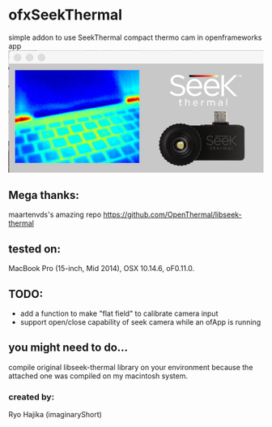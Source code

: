 # ofxSeekThermal
simple addon to use SeekThermal compact thermo cam in openframeworks app
![alt text](https://github.com/hzikajr/ofxSeekThermal/raw/master/ofxaddons_thumbnail.png "Preview")

## Mega thanks:
maartenvds's amazing repo
https://github.com/OpenThermal/libseek-thermal

## tested on:
MacBook Pro (15-inch, Mid 2014), OSX 10.14.6, oF0.11.0.

## TODO:
- add a function to make "flat field" to calibrate camera input
- support open/close capability of seek camera while an ofApp is running

## you might need to do...
compile original libseek-thermal library on your environment because the attached one was compiled on my macintosh system.

### created by:
Ryo Hajika (imaginaryShort)
